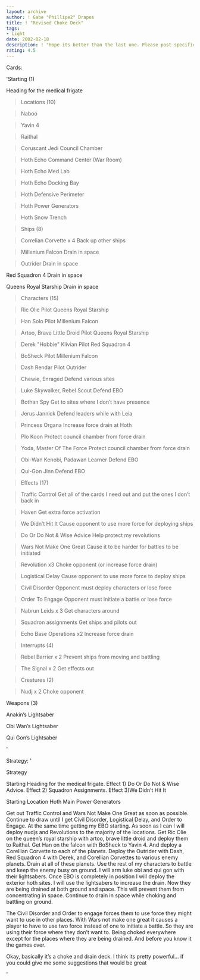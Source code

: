 ```yaml
---
layout: archive
author: ! Gabe "Phillipe2" Drapos
title: ! "Revised Choke Deck"
tags:
- Light
date: 2002-02-18
description: ! "Hope its better than the last one. Please post specific changes if possible"
rating: 4.5
---
```

Cards: 

'Starting (1)

Heading for the medical frigate 

>Locations (10) 

>Naboo

>Yavin 4

>Raithal   

>Coruscant Jedi Council Chamber  

>Hoth Echo Command Center (War Room)

>Hoth Echo Med Lab

>Hoth Echo Docking Bay

>Hoth Defensive Perimeter

>Hoth Power Generators

>Hoth Snow Trench


>Ships (8) 

>Correlian Corvette x 4 Back up other ships

>Millenium Falcon Drain in space

>Outrider Drain in space

Red Squadron 4 Drain in space

Queens Royal Starship Drain in space


> 

>Characters (15) 

>Ric Olie Pilot Queens Royal Starship

>Han Solo Pilot Millenium Falcon

> Artoo, Brave Little Droid Pilot Queens Royal Starship

>Derek "Hobbie" Klivian Pilot Red Squadron 4 

>BoSheck Pilot Millenium Falcon

>Dash Rendar Pilot Outrider

>Chewie, Enraged Defend various sites

>Luke Skywalker, Rebel Scout Defend EBO

>Bothan Spy Get to sites where I don&#8217;t have presence

>Jerus Jannick Defend leaders while with Leia

>Princess Organa Increase force drain at Hoth

>Plo Koon Protect council chamber from force drain

>Yoda, Master Of The Force  Protect council chamber from force drain

>Obi-Wan Kenobi, Padawan Learner Defend EBO

>Qui-Gon Jinn Defend EBO

> 

>Effects (17) 

>Traffic Control  Get all of the cards I need out and put the ones I don&#8217;t back in

>Haven  Get extra force activation

>We Didn’t Hit It Cause opponent to use more force for deploying ships

>Do Or Do Not & Wise Advice Help protect my revolutions

>Wars Not Make One Great Cause it to be harder for battles to be initiated 

>Revolution x3 Choke opponent (or increase force drain) 

>Logistical Delay Cause opponent to use more force to deploy ships

>Civil Disorder Opponent must deploy characters or lose force

>Order To Engage Opponent must initiate a battle or lose force

>Nabrun Leids x 3  Get characters around

>Squadron assignments Get ships and pilots out

>Echo Base Operations x2 Increase force drain


>Interrupts (4) 

>Rebel Barrier x 2 Prevent ships from moving and battling 

>The Signal x 2 Get effects out



>Creatures (2) 

>Nudj x 2 Choke opponent


Weapons (3)

Anakin&#8217;s Lightsaber

Obi Wan&#8217;s Lightsaber

Qui Gon&#8217;s Lightsaber

'

Strategy: '

Strategy


Starting Heading for the medical frigate.  Effect 1) Do Or Do Not & Wise Advice.  Effect 2) Squadron Assignments.  Effect 3)We Didn’t Hit It

Starting Location Hoth Main Power Generators


Get out Traffic Control and Wars Not Make One Great as soon as possible.  Continue to draw until I get Civil Disorder, Logistical Delay, and Order to Engage.  At the same time getting my EBO starting.  As soon as I can I will deploy nudjs and Revolutions to the majority of the locations.  Get Ric Olie on the queen’s royal starship with artoo, brave little droid and deploy them to Raithal.  Get Han on the falcon with BoSheck to Yavin 4.  And deploy a Corellian Corvette to each of the planets.  Deploy the Outrider with Dash, Red Squadron 4 with Derek, and Corellian Corvettes to various enemy planets.  Drain at all of these planets.  Use the rest of my characters to battle and keep the enemy busy on ground.  I will arm luke obi and qui gon with their lightsabers.  Once EBO is completely in position I will deploy the exterior hoth sites.  I will use the lightsabers to increase the drain.  Now they are being drained at both ground and space.  This will prevent them from concentrating in space.  Continue to drain in space while choking and battling on ground.  

The Civil Disorder and Order to engage forces them to use force they might want to use in other places.  With Wars not make one great it causes a player to have to use two force instead of one to initiate a battle.  So they are using their force where they don’t want to.  Being choked everywhere except for the places where they are being drained.  And before you know it the games over.

Okay, basically it’s a choke and drain deck.  I think its pretty powerful… if you could give me some suggestions that would be great  

'